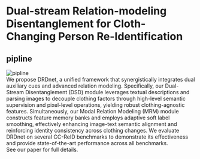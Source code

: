 # Dual-stream Relation-modeling Disentanglement for Cloth-Changing Person Re-Identification

## pipline
![pipline](https://github.com/ShijuanHuang/DRDnet/blob/main/figures/pipline.png) \
We propose DRDnet, a unified framework that synergistically integrates dual auxiliary cues and advanced relation modeling. Specifically, our Dual-Stream Disentanglement (DSD) module leverages textual descriptions and parsing images to decouple clothing factors through high-level semantic supervision and pixel-level operations, yielding robust clothing-agnostic features. Simultaneously, our Modal Relation Modeling (MRM) module constructs feature memory banks and employs adaptive soft label smoothing, effectively enhancing image-text semantic alignment and reinforcing identity consistency across clothing changes. We evaluate DRDnet on several CC-ReID benchmarks to demonstrate its effectiveness and provide state-of-the-art performance across all benchmarks.\
See our paper for full details.

